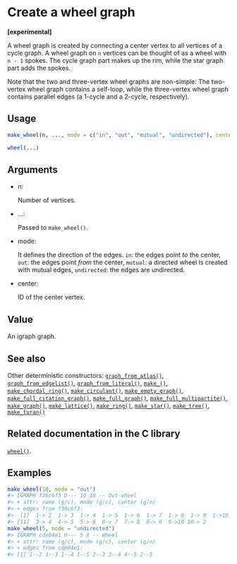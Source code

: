 # Create a wheel graph

**\[experimental\]**

A wheel graph is created by connecting a center vertex to all vertices
of a cycle graph. A wheel graph on `n` vertices can be thought of as a
wheel with `n - 1` spokes. The cycle graph part makes up the rim, while
the star graph part adds the spokes.

Note that the two and three-vertex wheel graphs are non-simple: The
two-vertex wheel graph contains a self-loop, while the three-vertex
wheel graph contains parallel edges (a 1-cycle and a 2-cycle,
respectively).

## Usage

``` r
make_wheel(n, ..., mode = c("in", "out", "mutual", "undirected"), center = 1)

wheel(...)
```

## Arguments

- n:

  Number of vertices.

- ...:

  Passed to `make_wheel()`.

- mode:

  It defines the direction of the edges. `in`: the edges point *to* the
  center, `out`: the edges point *from* the center, `mutual`: a directed
  wheel is created with mutual edges, `undirected`: the edges are
  undirected.

- center:

  ID of the center vertex.

## Value

An igraph graph.

## See also

Other deterministic constructors:
[`graph_from_atlas()`](https://r.igraph.org/reference/graph_from_atlas.md),
[`graph_from_edgelist()`](https://r.igraph.org/reference/graph_from_edgelist.md),
[`graph_from_literal()`](https://r.igraph.org/reference/graph_from_literal.md),
[`make_()`](https://r.igraph.org/reference/make_.md),
[`make_chordal_ring()`](https://r.igraph.org/reference/make_chordal_ring.md),
[`make_circulant()`](https://r.igraph.org/reference/make_circulant.md),
[`make_empty_graph()`](https://r.igraph.org/reference/make_empty_graph.md),
[`make_full_citation_graph()`](https://r.igraph.org/reference/make_full_citation_graph.md),
[`make_full_graph()`](https://r.igraph.org/reference/make_full_graph.md),
[`make_full_multipartite()`](https://r.igraph.org/reference/make_full_multipartite.md),
[`make_graph()`](https://r.igraph.org/reference/make_graph.md),
[`make_lattice()`](https://r.igraph.org/reference/make_lattice.md),
[`make_ring()`](https://r.igraph.org/reference/make_ring.md),
[`make_star()`](https://r.igraph.org/reference/make_star.md),
[`make_tree()`](https://r.igraph.org/reference/make_tree.md),
[`make_turan()`](https://r.igraph.org/reference/make_turan.md)

## Related documentation in the C library

[`wheel()`](https://igraph.org/c/html/latest/igraph-Generators.html#igraph_wheel).

## Examples

``` r
make_wheel(10, mode = "out")
#> IGRAPH f36c6f3 D--- 10 18 -- Out-wheel
#> + attr: name (g/c), mode (g/c), center (g/n)
#> + edges from f36c6f3:
#>  [1]  1-> 2  1-> 3  1-> 4  1-> 5  1-> 6  1-> 7  1-> 8  1-> 9  1->10  2-> 3
#> [11]  3-> 4  4-> 5  5-> 6  6-> 7  7-> 8  8-> 9  9->10 10-> 2
make_wheel(5, mode = "undirected")
#> IGRAPH cde04e1 U--- 5 8 -- Wheel
#> + attr: name (g/c), mode (g/c), center (g/n)
#> + edges from cde04e1:
#> [1] 1--2 1--3 1--4 1--5 2--3 3--4 4--5 2--5
```
